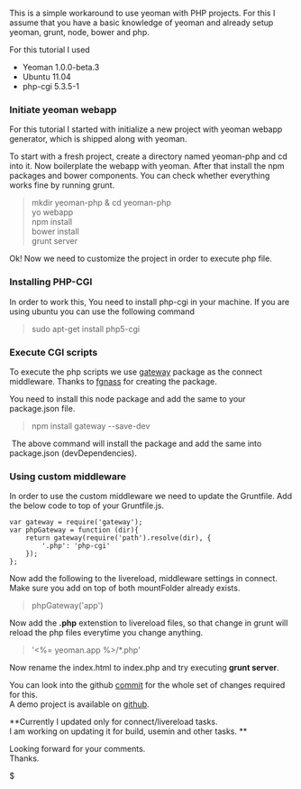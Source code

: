This is a simple workaround to use yeoman with PHP projects. For this I assume that you have a basic knowledge of yeoman and already setup yeoman, grunt, node, bower and php.  
  
For this tutorial I used  
  

-   Yeoman 1.0.0-beta.3
-   Ubuntu 11.04
-   php-cgi 5.3.5-1

  

### Initiate yeoman webapp

For this tutorial I started with initialize a new project with yeoman webapp generator, which is shipped along with yeoman.

  

To start with a fresh project, create a directory named yeoman-php and cd into it. Now boilerplate the webapp with yeoman. After that install the npm packages and bower components. You can check whether everything works fine by running grunt.

  

> mkdir yeoman-php & cd yeoman-php  
> yo webapp  
> npm install  
> bower install  
> grunt server  

Ok! Now we need to customize the project in order to execute php file.  
  

### Installing PHP-CGI

In order to work this, You need to install php-cgi in your machine. If you are using ubuntu you can use the following command

  

> sudo apt-get install php5-cgi

  

### Execute CGI scripts 

To execute the php scripts we use [gateway](https://github.com/fgnass/gateway) package as the connect middleware. Thanks to [fgnass](https://github.com/fgnass) for creating the package. 

  

You need to install this node package and add the same to your package.json file.

  

> npm install gateway --save-dev

 The above command will install the package and add the same into package.json (devDependencies).  
  

### Using custom middleware

In order to use the custom middleware we need to update the Gruntfile. Add the below code to top of your Gruntfile.js.

  

    var gateway = require('gateway');
    var phpGateway = function (dir){
        return gateway(require('path').resolve(dir), {
            '.php': 'php-cgi'
        });
    };  

Now add the following to the livereload, middleware settings in connect. Make sure you add on top of both mountFolder already exists.  
  

> phpGateway('app')

Now add the **.php** extenstion to livereload files, so that change in grunt will reload the php files everytime you change anything.  
  

> '&lt;%= yeoman.app %&gt;/\*.php' 

Now rename the index.html to index.php and try executing **grunt server**.  
  
You can look into the github [commit](https://github.com/revathskumar/yeoman-php/commit/7a9338d26e1cd722668ec9dcbe0bf5320cd103a3) for the whole set of changes required for this.  
A demo project is available on [github](https://github.com/revathskumar/yeoman-php).  
  
  

**Currently I updated only for connect/livereload tasks.  
I am working on updating it for build, usemin and other tasks. **

  
  
Looking forward for your comments.  
Thanks.

$
